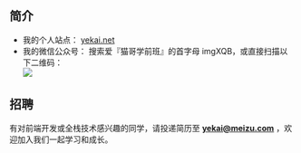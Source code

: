 ## 简介

* 我的个人站点： [yekai.net](http://yekai.net)
* 我的微信公众号： 搜索爱『猫哥学前班』的首字母 imgXQB，或直接扫描以下二维码：   
	![](https://raw.githubusercontent.com/kaiye/kaiye.github.com/master/img/imgqxb.png)


## 招聘
有对前端开发或全栈技术感兴趣的同学，请投递简历至 **yekai@meizu.com** ，欢迎加入我们一起学习和成长。

